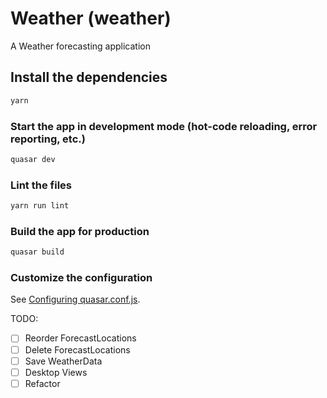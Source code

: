 # Weather (weather)

A Weather forecasting application

## Install the dependencies
```bash
yarn
```

### Start the app in development mode (hot-code reloading, error reporting, etc.)
```bash
quasar dev
```

### Lint the files
```bash
yarn run lint
```

### Build the app for production
```bash
quasar build
```

### Customize the configuration
See [Configuring quasar.conf.js](https://quasar.dev/quasar-cli/quasar-conf-js).

TODO:
 - [ ] Reorder ForecastLocations
 - [ ] Delete ForecastLocations
 - [ ] Save WeatherData
 - [ ] Desktop Views
 - [ ] Refactor
